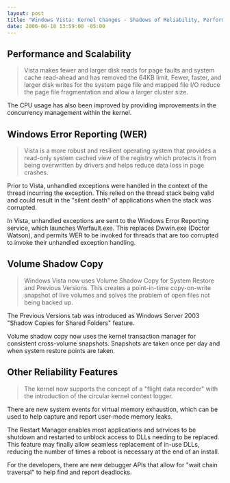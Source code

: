 ```yaml
---
layout: post
title: "Windows Vista: Kernel Changes - Shadows of Reliability, Performance and Scalability"
date: 2006-06-18 13:59:00 -05:00
---
```


## Performance and Scalability


> Vista makes fewer and larger disk reads for page faults and system cache read-ahead and has removed the 64KB limit. Fewer, faster, and larger disk writes for the system page file and mapped file I/O reduce the page file fragmentation and allow a larger cluster size.

The CPU usage has also been improved by providing improvements in the concurrency management within the kernel. 


## Windows Error Reporting (WER)


> Vista is a more robust and resilient operating system that provides a read-only system cached view of the registry which protects it from being overwritten by drivers and helps reduce data loss in page crashes.

Prior to Vista, unhandled exceptions were handled in the context of the thread incurring the exception. This relied on the thread stack being valid and could result in the "silent death" of applications when the stack was corrupted.

In Vista, unhandled exceptions are sent to the Windows Error Reporting service, which launches Werfault.exe. This replaces Dwwin.exe (Doctor Watson), and permits WER to be invoked for threads that are too corrupted to invoke their unhandled exception handling.


## Volume Shadow Copy


> Windows Vista now uses Volume Shadow Copy for System Restore and Previous Versions. This creates a point-in-time copy-on-write snapshot of live volumes and solves the problem of open files not being backed up.

The Previous Versions tab was introduced as Windows Server 2003 "Shadow Copies for Shared Folders" feature.

Volume shadow copy now uses the kernel transaction manager for consistent cross-volume snapshots. Snapshots are taken once per day and when system restore points are taken.


## Other Reliability Features


> The kernel now supports the concept of a "flight data recorder" with the introduction of the circular kernel context logger.

There are new system events for virtual memory exhaustion, which can be used to help capture and report user-mode memory leaks.

The Restart Manager enables most applications and services to be shutdown and restarted to unblock access to DLLs needing to be replaced. This feature may finally allow seamless replacement of in-use DLLs, reducing the number of times a reboot is necessary at the end of an install.

For the developers, there are new debugger APIs that allow for "wait chain traversal" to help find and report deadlocks.
